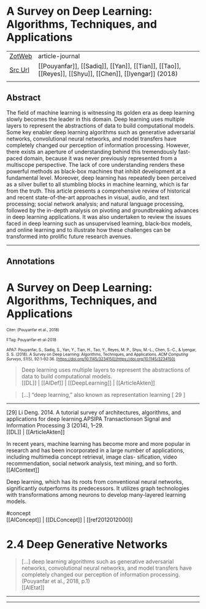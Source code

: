 
# A Survey on Deep Learning: Algorithms, Techniques, and Applications



|       |       |       |
|  ---  |  ---  |  ---  |
|   [ZotWeb](http://zotero.org/users/180474/items/ZL4MUCPJ)    | article-journal      |       |
|   [Src Url](http://doi.org/10.1145/3234150)    |  [[Pouyanfar]], [[Sadiq]], [[Yan]], [[Tian]], [[Tao]], [[Reyes]], [[Shyu]], [[Chen]], [[Iyengar]] (2018)     |       |
|       |       |       |


## Abstract

The field of machine learning is witnessing its golden era as deep learning slowly becomes the leader in this domain. Deep learning uses multiple layers to represent the abstractions of data to build computational models. Some key enabler deep learning algorithms such as generative adversarial networks, convolutional neural networks, and model transfers have completely changed our perception of information processing. However, there exists an aperture of understanding behind this tremendously fast-paced domain, because it was never previously represented from a multiscope perspective. The lack of core understanding renders these powerful methods as black-box machines that inhibit development at a fundamental level. Moreover, deep learning has repeatedly been perceived as a silver bullet to all stumbling blocks in machine learning, which is far from the truth. This article presents a comprehensive review of historical and recent state-of-the-art approaches in visual, audio, and text processing; social network analysis; and natural language processing, followed by the in-depth analysis on pivoting and groundbreaking advances in deep learning applications. It was also undertaken to review the issues faced in deep learning such as unsupervised learning, black-box models, and online learning and to illustrate how these challenges can be transformed into prolific future research avenues.

----

## Annotations

A Survey on Deep Learning: Algorithms, Techniques, and Applications
===================================================================



<font size=-3>Citer: (Pouyanfar et al., 2018)

FTag: Pouyanfar-et-al-2018

APA7: Pouyanfar, S., Sadiq, S., Yan, Y., Tian, H., Tao, Y., Reyes, M. P., Shyu, M.-L., Chen, S.-C., & Iyengar, S. S. (2018). A Survey on Deep Learning: Algorithms, Techniques, and Applications. _ACM Computing Surveys_, _51_(5), 92:1–92:36. [https://doi.org/10.1145/3234150](https://doi.org/10.1145/3234150)</font>



>Deep learning uses multiple layers to represent the abstractions of data to build computational models.  
[[DL]] | [[AIDef]] | [[DeepLearning]] | [[ArticleAkten]] 





> [...] “deep learning,” also known as representation learning [ 29 ] 
-------------------------------------------------------------------------

  

 [29] Li Deng. 2014. A tutorial survey of architectures, algorithms, and applications for deep learning.APSIPA Transactionson Signal and Information Processing 3 (2014), 1–29.  
[[DL]] | [[ArticleAkten]] 





In recent years, machine learning has become more and more popular in research and has been incorporated in a large number of applications, including multimedia concept retrieval, image clas- sification, video recommendation, social network analysis, text mining, and so forth.  
[[AIContext]] 





Deep learning, which has its roots from conventional neural networks, significantly outperforms its predecessors. It utilizes graph technologies with transformations among neurons to develop many-layered learning models.

#concept  
[[AIConcept]] | [[DLConcept]] | [[ref2012012000]] 





2.4 Deep Generative Networks
============================



> [...] deep learning algorithms such as generative adversarial networks, convolutional neural networks, and model transfers have completely changed our perception of information processing.  (Pouyanfar et al., 2018, p.1)  
[[AIEtat]] 








----

----


